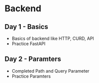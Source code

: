 # Backend

## Day 1 - Basics
- Basics of backend like HTTP, CURD, API
- Practice FastAPI

## Day 2 - Paramters
- Completed Path and Query Parameter
- Practice Paramters